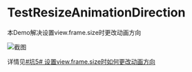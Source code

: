 # TestResizeAnimationDirection
本Demo解决设置view.frame.size时更改动画方向

![截图](http://7xiew0.com1.z0.glb.clouddn.com/github_TestResizeAnimationDirectionScreenshots.gif)

详情见[#坑5# 设置view.frame.size时如何更改动画方向](http://mokai.me/2016/03/ios-bug-resize_animation_direction/)
